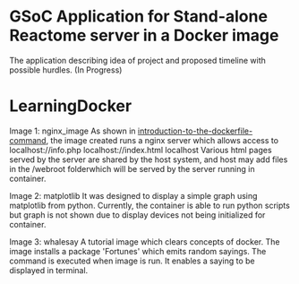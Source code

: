 # GSoC Application for Stand-alone Reactome server in a Docker image
The application describing idea of project and proposed timeline with possible hurdles. (In Progress)

# LearningDocker

Image 1: nginx_image
As shown in [introduction-to-the-dockerfile-command](https://www.howtoforge.com/tutorial/how-to-create-docker-images-with-dockerfile/#introduction-to-the-dockerfile-command), the image created runs a nginx server which allows access to 
localhost://info.php
localhost://index.html
localhost
Various html pages served by the server are shared by the host system, and host may add files in the /webroot folderwhich will be served by the server running in container.

Image 2: matplotlib
It was designed to display a simple graph using matplotlib from python.
Currently, the container is able to run python scripts but graph is not shown due to display devices not being initialized for container.

Image 3: whalesay
A tutorial image which clears concepts of docker. The image installs a package 'Fortunes' which emits random sayings. The command is executed when image is run. It enables a saying to be displayed in terminal.
